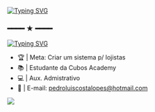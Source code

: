 [![Typing SVG](https://readme-typing-svg.herokuapp.com?font=Smooch+Sans&weight=500&size=40&duration=3000&pause=3000&color=8849F7&center=false&multiline=true&repeat=false&random=false&width=380&lines=Pedro+Luis+C'+Lopes)](https://git.io/typing-svg)
### ━━━━ ★ ━━━━
[![Typing SVG](https://readme-typing-svg.herokuapp.com?font=Smooch+Sans&weight=500&size=30&duration=3000&pause=3000&color=8849F7&center=true&multiline=true&repeat=false&random=false&width=200&height=46&lines=18+years+%7C+20%2F11%2F2004)](https://git.io/typing-svg)
- 🏆 | Meta: Criar um sistema p/ lojistas
- 📚 | Estudante da Cubos Academy
- 💻 | Aux. Admistrativo
- 📩 | E-mail: pedroluiscostalopes@hotmail.com

<img src="https://i.pinimg.com/originals/93/f0/4b/93f04b4b1103cc4e6410bb4f831acb6c.gif">
